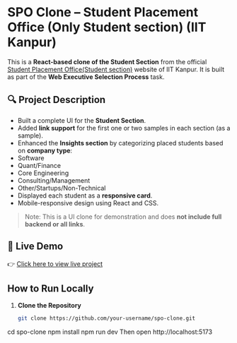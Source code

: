 # SPO Clone – Student Placement Office (Only Student section) (IIT Kanpur)

This is a **React-based clone of the Student Section** from the official [Student Placement Office(Student section)](http://spo.iitk.ac.in/) website of IIT Kanpur. It is built as part of the **Web Executive Selection Process** task.

## 🔍 Project Description

-  Built a complete UI for the **Student Section**.
-  Added **link support** for the first one or two samples in each section (as a sample).
-  Enhanced the **Insights section** by categorizing placed students based on **company type**:
  - Software
  - Quant/Finance
  - Core Engineering
  - Consulting/Management
  - Other/Startups/Non-Technical
-  Displayed each student as a **responsive card**.
-  Mobile-responsive design using React and CSS.

> Note: This is a UI clone for demonstration and does **not include full backend or all links**.

## 🚀 Live Demo

👉 [Click here to view live project](https://spoweb.vercel.app/)

##  How to Run Locally

1. **Clone the Repository**
   ```bash
   git clone https://github.com/your-username/spo-clone.git
cd spo-clone
npm install
npm run dev
Then open http://localhost:5173
